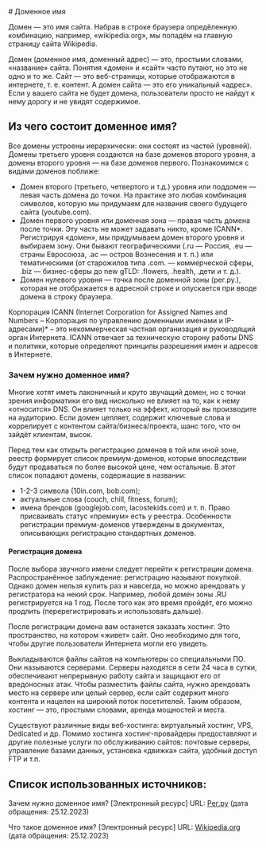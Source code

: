﻿﻿# Доменное имя

Домен — это имя сайта. Набрав в строке браузера опредёленную комбинацию, например, «wikipedia.org», мы попадём на главную страницу сайта Wikipedia.

Домен (доменное имя, доменный адрес) — это, простыми словами, «название» сайта. Понятия «домен» и «сайт» часто путают, но это не одно и то же. Сайт — это веб-страницы, которые отображаются в интернете, т. е. контент. А домен сайта — это его уникальный «адрес». Если у вашего сайта не будет домена, пользователи просто не найдут к нему дорогу и не увидят содержимое.
## **Из чего состоит доменное имя?**
Все домены устроены иерархически: они состоят из частей (уровней). Домены третьего уровня создаются на базе доменов второго уровня, а домены второго уровня — на базе доменов первого. Познакомимся с видами доменов поближе:

- Домен второго (третьего, четвертого и т.д.) уровня или поддомен — левая часть домена до точки. На практике это любая комбинация символов, которую мы придумаем для названия своего будущего сайта (youtube.com).
- Домен первого уровня или доменная зона — правая часть домена после точки. Эту часть не может задавать никто, кроме ICANN\*. Регистрируя «домен», мы придумываем домен второго уровня и выбираем зону. Они бывают географическими (.ru — Россия, .eu — страны Евросоюза, .ac — остров Вознесения и т. п.) или тематическими (от старожилов типа .com. — коммерческой сферы, .biz — бизнес-сферы до new gTLD: .flowers, .health, .дети и т. д.).
- Домен нулевого уровня — точка после доменной зоны (рег.ру.), которая не отображается в адресной строке и опускается при вводе домена в строку браузера.

Корпорация ICANN (Internet Corporation for Assigned Names and Numbers – Корпорация по управлению доменными именами и IP-адресами)\* – это некоммерческая частная организация и руководящий орган Интернета. ICANN отвечает за техническую сторону работы DNS и политики, которые определяют принципы разрешения имен и адресов в Интернете.
### **Зачем нужно доменное имя?**
Многие хотят иметь лаконичный и круто звучащий домен, но с точки зрения информатики его вид нисколько не влияет на то, как к нему «относится» DNS. Он влияет только на эффект, который вы производите на аудиторию. Если домен цепляет, содержит ключевые слова и коррелирует с контентом сайта/бизнеса/проекта, шанс того, что он зайдёт клиентам, высок.

Перед тем как открыть регистрацию доменов в той или иной зоне, реестр формирует список премиум-доменов, которые впоследствии будут продаваться по более высокой цене, чем остальные. В этот список попадают домены, содержащие в названии:

- 1-2-3 символа (10in.com, bob.com);
- актуальные слова (couch, chill, fitness, forum);
- имена брендов (googlejob.com, lacostekids.com) и т. п. Право присваивать статус «премиум» есть у реестра. Особенности регистрации премиум-доменов утверждены в документах, описывающих регистрацию стандартных доменов.
#### **Регистрация домена**
После выбора звучного имени следует перейти к регистрации домена. Распространённое заблуждение: регистрацию называют покупкой. Однако домен нельзя купить раз и навсегда, но можно арендовать у регистратора на некий срок. Например, любой домен зоны .RU регистрируется на 1 год. После того как это время пройдёт, его можно продлить (перерегистрировать и использовать дальше).

После регистрации домена вам останется заказать хостинг. Это пространство, на котором «живет» сайт. Оно необходимо для того, чтобы другие пользователи Интернета могли его увидеть.

Выкладываются файлы сайтов на компьютеры со специальными ПО. Они называются серверами. Серверы находятся в сети 24 часа в сутки, обеспечивают непрерывную работу сайта и защищают его от вредоносных атак. Чтобы разместить файлы сайта, нужно арендовать место на сервере или целый сервер, если сайт содержит много контента и нацелен на широкий поток посетителей. Таким образом, хостинг — это, простыми словами, аренда мощностей и места.

Существуют различные виды веб-хостинга: виртуальный хостинг, VPS, Dedicated и др. Помимо хостинга хостинг-провайдеры предоставляют и другие полезные услуги по обслуживанию сайтов: почтовые серверы, управление базами данных, установка «движка» сайта, удобный доступ FTP и т.п.
## **Список использованных источников:**
Зачем нужно доменное имя? [Электронный ресурс] URL: [Рег.ру](https://help.reg.ru/support/domains/obshchaya-informatsiya-o-domenakh/chto-takoye-domen-domennoye-imya) (дата обращения: 25.12.2023)

Что такое доменное имя? [Электронный ресурс] URL: [Wikipedia.org](https://ru.m.wikipedia.org/wiki/%D0%94%D0%BE%D0%BC%D0%B5%D0%BD%D0%BD%D0%BE%D0%B5_%D0%B8%D0%BC%D1%8F) (дата обращения: 25.12.2023)
